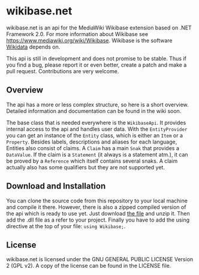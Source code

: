 wikibase.net
============

wikibase.net is an api for the MediaWiki Wikibase extension based on 
.NET Framework 2.0. For more information about Wikibase see https://www.mediawiki.org/wiki/Wikibase. Wikibase is the software [Wikidata](https://www.wikidata.org) depends on.

This api is still in development and does not promise to be stable. Thus if you find a bug, please report it or even better, create a patch and make a pull request. Contributions are very welcome.

Overview
--------

The api has a more or less complex structure, so here is a short overview. Detailed information and documentation can be found in the wiki soon.

The base class that is needed everywhere is the `WikibaseApi`. It provides internal access to the api and handles user data. With the `EntityProvider` you can get an instance of the `Entity` class, which is either an `Item` or a `Property`. Besides labels, descriptions and aliases for each language, Entities also consist of claims. A `Claim` has a main `Snak` that provides a `DataValue`. If the claim is a `Statement` (it always is a statement atm.), it can be proved by a `Reference` which itself contains several snaks. A claim actually also has some qualifiers but they are not supported yet.

Download and Installation
-------------------------

You can clone the source code from this repository to your local machine and compile it there. However, there is also a zipped compiled version of the api which is ready to use yet. Just download [the file](https://github.com/benestar/wikibase.net/...) and unzip it. Then add the .dll file as a refer to your project. Finally you have to add the using directive at the top of your file: `using Wikibase;`.

License
-------

wikibase.net is licensed under the GNU GENERAL PUBLIC LICENSE Version 2 (GPL v2). A copy of the license can be found in the LICENSE file.
